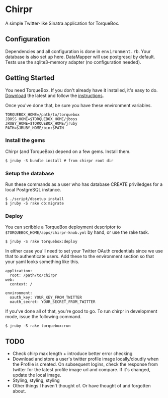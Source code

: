 # Chirpr

A simple Twitter-like Sinatra application for TorqueBox. 


## Configuration

Dependencies and all configuration is done in <tt>environment.rb</tt>. Your
database is also set up here. DataMapper will use postgresql by default. Tests use
the sqlite3-memory adapter (no configuration needed).

## Getting Started

You need TorqueBox. If you don't already have it installed, it's easy to do.
[Download](http://torquebox.org/download/) the latest and follow the
[instructions](http://torquebox.org/documentation/1.0.0.CR2/).

Once you've done that, be sure you have these environment variables.

    TORQUEBOX_HOME=/path/to/torquebox
    JBOSS_HOME=$TORQUEBOX_HOME/jboss
    JRUBY_HOME=$TORQUEBOX_HOME/jruby
    PATH=$JRUBY_HOME/bin:$PATH


### Install the gems

Chirpr (and TorqueBox) depend on a few gems. Install them.

    $ jruby -S bundle install # from chirpr root dir

### Setup the database

Run these commands as a user who has database CREATE priviledges for a local
PostgreSQL instance.  

    $ ./script/dbsetup install
    $ jruby -S rake db:migrate

### Deploy

You can scribble a TorqueBox deployment descriptor to
`$TORQUEBOX_HOME/apps/chirpr-knob.yml` by hand, or use the rake task.

    $ jruby -S rake torquebox:deploy

In either case you'll need to set your Twitter OAuth credentials since we use
that to authenticate users.  Add these to the environment section so that your
yaml looks something like this.

    application: 
      root: /path/to/chirpr
    web: 
      context: /
    
    environment:
      oauth_key: YOUR_KEY_FROM_TWITTER
      oauth_secret: YOUR_SECRET_FROM_TWITTER

If you've done all of that, you're good to go. To run chirpr in development 
mode, issue the following command.
  
    $ jruby -S rake torquebox:run


## TODO

  - Check chirp max length + introduce better error checking
  - Download and store a user's twitter profile image locally/cloudly when the
    Profile is created.  On subsequent logins, check the response from twitter
    for the latest profile image url and compare. If it's changed, update the
    local image.
  - Styling, styling, styling
  - Other things I haven't thought of. Or have thought of and forgotten about.
